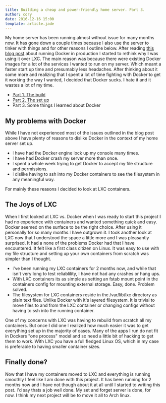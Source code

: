 ```yaml
---
title: Building a cheap and power-friendly home server. Part 3.
author: cory
date: 2016-12-16 15:00
template: article.jade
---
```


My home server has been running almost without issue for many months now. It has gone down a couple times because I also use the server to tinker with things and for other reasons I outline below. After reading [this blog post](https://thehftguy.wordpress.com/2016/11/01/docker-in-production-an-history-of-failure/) about running Docker in production I started to rethink why I was using it over LXC. The main reason was because there were existing Docker images for a lot of the services I wanted to run on my server. Which meant a faster start up time and presumably less headaches. After thinking about it some more and realizing that I spent a lot of time fighting with Docker to get it working the way I wanted, I decided that Docker sucks. I hate it and it wastes a lot of my time. 

<span class="more"></span>

*  [Part 1. The build](../building-a-cheap-power-friendly-home-server-part1)
*  [Part 2. The set up](../building-a-cheap-power-friendly-home-server-part2)
*  Part 3. Some things I learned about Docker

My problems with Docker
-----------------------

While I have not experienced most of the issues outlined in the blog post above I have plenty of reasons to dislike Docker in the context of my home server set up.

*  I have had the Docker engine lock up my console many times.
*  I have had Docker crash my server more than once.
*  I spent a whole week trying to get Docker to accept my file structure and permissions.
*  I dislike having to ssh into my Docker containers to see the filesystem in any meaningful way.

For mainly these reasons I decided to look at LXC containers.

The Joys of LXC
---------------

When I first looked at LXC vs. Docker when I was ready to start this project I had no experience with containers and wanted something quick and easy. Docker seemed on the surface to be the right choice. After using it personally for so many months I have outgrown it. I took another look at LXC now that I understood the space a little more and I was pleasantly surprised. It had a none of the problems Docker had that I have encountered. It felt like a first class citizen on Linux. It was easy to use with my file structure and setting up your own containers from scratch was simpler than I thought.

*  I've been running my LXC containers for 2 months now, and while that isn't very long to test reliablility, I have not had any crashes or hang ups.
*  With LXC containers its as simple as setting an fstab mount point in the containers config for mounting external storage. Easy, done. Problem solved. 
*  The filesystem for LXC containers reside in the /var/lib/lxc directory as plain text files. Unlike Docker with it's layered filesystem. It is trivial to move files to and from the LXC container or changing configs without having to ssh into the running container.

One of my concerns with LXC was having to rebuild from scratch all my containers. But once I did one I realized how much easier it was to get everything set up in the majority of cases. Many of the apps I run do not fit in Dockers "one process" model and so need a little bit of hacking to get them to work. With LXC you have a full fledged Linux OS, which in my case is preferable to having smaller container sizes.

Finally done?
-------------

Now that I have my containers moved to LXC and everything is running smoothly I feel like I am done with this project. It has been running for 2 months now and I have not though about it at all until I started to writing this post. I'd say thats a job well done. My set and forget server is done, for now. I think my next project will be to move it all to Arch linux.